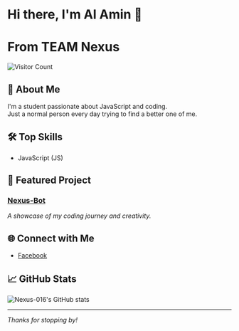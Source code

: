 # Hi there, I'm Al Amin 👋
# From TEAM Nexus
![Visitor Count](https://komarev.com/ghpvc/?username=Nexus-016&color=blueviolet)

## 👤 About Me
I'm a student passionate about JavaScript and coding.  
Just a normal person every day trying to find a better one of me.

## 🛠️ Top Skills
- JavaScript (JS)

## 🚀 Featured Project
### [Nexus-Bot](https://github.com/Nexus-016/Nexus-Bot)
_A showcase of my coding journey and creativity._

## 🌐 Connect with Me
- [Facebook](https://www.facebook.com)

## 📈 GitHub Stats
![Nexus-016's GitHub stats](https://github-readme-stats.vercel.app/api?username=Nexus-016&show_icons=true&theme=radical)

---

_Thanks for stopping by!_
